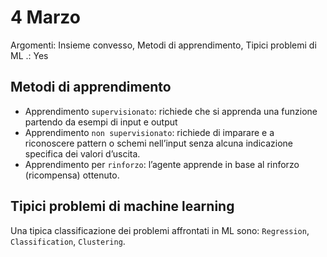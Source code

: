 # 4 Marzo

Argomenti: Insieme convesso, Metodi di apprendimento, Tipici problemi di ML
.: Yes

## Metodi di apprendimento

- Apprendimento `supervisionato`: richiede che si apprenda una funzione partendo da esempi di input e output
- Apprendimento `non supervisionato`: richiede di imparare e a riconoscere pattern o schemi nell’input senza alcuna indicazione specifica dei valori d’uscita.
- Apprendimento per `rinforzo`: l’agente apprende in base al rinforzo (ricompensa) ottenuto.

## Tipici problemi di machine learning

Una tipica classificazione dei problemi affrontati in ML sono: `Regression`, `Classification`, `Clustering`.